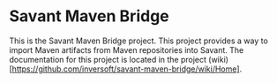 Savant Maven Bridge
============================

This is the Savant Maven Bridge project. This project provides a way to import Maven artifacts from Maven repositories into Savant. The documentation for this project is located in the project (wiki)[https://github.com/inversoft/savant-maven-bridge/wiki/Home].
